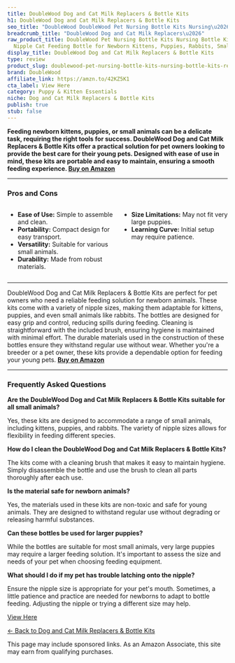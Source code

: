 ```yaml
---
title: DoubleWood Dog and Cat Milk Replacers & Bottle Kits
h1: DoubleWood Dog and Cat Milk Replacers & Bottle Kits
seo_title: "DoubleWood DoubleWood Pet Nursing Bottle Kits Nursing\u2026"
breadcrumb_title: "DoubleWood Dog and Cat Milk Replacers\u2026"
raw_product_title: DoubleWood Pet Nursing Bottle Kits Nursing Bottle Kits Replacement
  Nipple Cat Feeding Bottle for Newborn Kittens, Puppies, Rabbits, Small Animals
display_title: DoubleWood Dog and Cat Milk Replacers & Bottle Kits
type: review
product_slug: doublewood-pet-nursing-bottle-kits-nursing-bottle-kits-replacement-nipp-0066c3ae
brand: DoubleWood
affiliate_link: https://amzn.to/42KZ5K1
cta_label: View Here
category: Puppy & Kitten Essentials
niche: Dog and Cat Milk Replacers & Bottle Kits
publish: true
stub: false
---
```


<div id="intro" class="full-width">
  <p><strong>Feeding newborn kittens, puppies, or small animals can be a delicate task, requiring the right tools for success. DoubleWood Dog and Cat Milk Replacers & Bottle Kits offer a practical solution for pet owners looking to provide the best care for their young pets. Designed with ease of use in mind, these kits are portable and easy to maintain, ensuring a smooth feeding experience. </strong><a href="https://amzn.to/42KZ5K1" rel="nofollow sponsored noopener" target="_blank"><strong>Buy on Amazon</strong></a></p>
</div>

<hr />
<h3 id="pros-cons">Pros and Cons</h3>
<div class="pc-grid" style="display:grid;grid-template-columns:1fr 1fr;gap:16px;">
  <ul>
    <li><strong>Ease of Use:</strong> Simple to assemble and clean.</li>
    <li><strong>Portability:</strong> Compact design for easy transport.</li>
    <li><strong>Versatility:</strong> Suitable for various small animals.</li>
    <li><strong>Durability:</strong> Made from robust materials.</li>
  </ul>
  <ul>
    <li><strong>Size Limitations:</strong> May not fit very large puppies.</li>
    <li><strong>Learning Curve:</strong> Initial setup may require patience.</li>
  </ul>
</div>
<hr />

<div class="full-width">
  <p>DoubleWood Dog and Cat Milk Replacers & Bottle Kits are perfect for pet owners who need a reliable feeding solution for newborn animals. These kits come with a variety of nipple sizes, making them adaptable for kittens, puppies, and even small animals like rabbits. The bottles are designed for easy grip and control, reducing spills during feeding. Cleaning is straightforward with the included brush, ensuring hygiene is maintained with minimal effort. The durable materials used in the construction of these bottles ensure they withstand regular use without wear. Whether you're a breeder or a pet owner, these kits provide a dependable option for feeding your young pets. <a href="https://amzn.to/42KZ5K1" rel="nofollow sponsored noopener" target="_blank"><strong>Buy on Amazon</strong></a></p>
</div>

<hr />
<h3 id="faqs">Frequently Asked Questions</h3>

<p><strong>Are the DoubleWood Dog and Cat Milk Replacers & Bottle Kits suitable for all small animals?</strong></p>
<p>Yes, these kits are designed to accommodate a range of small animals, including kittens, puppies, and rabbits. The variety of nipple sizes allows for flexibility in feeding different species.</p>

<p><strong>How do I clean the DoubleWood Dog and Cat Milk Replacers & Bottle Kits?</strong></p>
<p>The kits come with a cleaning brush that makes it easy to maintain hygiene. Simply disassemble the bottle and use the brush to clean all parts thoroughly after each use.</p>

<p><strong>Is the material safe for newborn animals?</strong></p>
<p>Yes, the materials used in these kits are non-toxic and safe for young animals. They are designed to withstand regular use without degrading or releasing harmful substances.</p>

<p><strong>Can these bottles be used for larger puppies?</strong></p>
<p>While the bottles are suitable for most small animals, very large puppies may require a larger feeding solution. It's important to assess the size and needs of your pet when choosing feeding equipment.</p>

<p><strong>What should I do if my pet has trouble latching onto the nipple?</strong></p>
<p>Ensure the nipple size is appropriate for your pet's mouth. Sometimes, a little patience and practice are needed for newborns to adapt to bottle feeding. Adjusting the nipple or trying a different size may help.</p>
<p><a class="btn" href="https://amzn.to/42KZ5K1" target="_blank" rel="nofollow sponsored noopener">View Here</a></p>
<p><a href="/roundups/puppy-kitten-essentials/dog-and-cat-milk-replacers-bottle-kits/">← Back to Dog and Cat Milk Replacers & Bottle Kits</a></p>
<aside class="disclosure">This page may include sponsored links. As an Amazon Associate, this site may earn from qualifying purchases.</aside>
